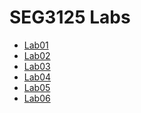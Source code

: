 # SEG3125 Labs

* [Lab01](https://moebachrouch.github.io/SEG3125-Lab1/)
* [Lab02](https://moebachrouch.github.io/SEG3125-Lab2/)
* [Lab03](https://moebachrouch.github.io/SEG3125-Lab3/)
* [Lab04](https://moebachrouch.github.io/SEG3125-Lab4/)
* [Lab05](https://moebachrouch.github.io/SEG3125-Lab5/)
* [Lab06](https://moebachrouch.github.io/SEG3125-Lab6/)
<!-- * Lab07 not available -->
<!-- * [Lab08](https://moebachrouch.github.io/SEG3125-Lab8/) -->